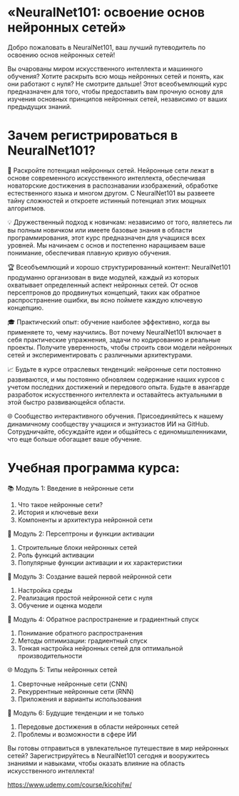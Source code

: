 # «NeuralNet101: освоение основ нейронных сетей»
Добро пожаловать в  NeuralNet101, ваш лучший путеводитель по освоению основ нейронных сетей!

Вы очарованы миром искусственного интеллекта и машинного обучения? Хотите раскрыть всю мощь нейронных сетей и понять, как они работают с нуля? Не смотрите дальше! Этот всеобъемлющий курс предназначен для того, чтобы предоставить вам прочную основу для изучения основных принципов нейронных сетей, независимо от ваших предыдущих знаний.

# Зачем регистрироваться в NeuralNet101?

🧠 Раскройте потенциал нейронных сетей. Нейронные сети лежат в основе современного искусственного интеллекта, обеспечивая новаторские достижения в распознавании изображений, обработке естественного языка и многом другом. С NeuralNet101 вы развеете тайну сложностей и откроете истинный потенциал этих мощных алгоритмов.

💡 Дружественный подход к новичкам: независимо от того, являетесь ли вы полным новичком или имеете базовые знания в области программирования, этот курс предназначен для учащихся всех уровней. Мы начинаем с основ и постепенно наращиваем ваше понимание, обеспечивая плавную кривую обучения.

🏆 Всеобъемлющий и хорошо структурированный контент: NeuralNet101 продуманно организован в виде модулей, каждый из которых охватывает определенный аспект нейронных сетей. От основ персептронов до продвинутых концепций, таких как обратное распространение ошибки, вы ясно поймете каждую ключевую концепцию.

🎓 Практический  опыт: обучение наиболее эффективно, когда вы применяете то, чему научились. Вот почему NeuralNet101 включает в себя практические упражнения, задачи по кодированию и реальные проекты. Получите уверенность, чтобы строить свои модели нейронных сетей и экспериментировать с различными архитектурами.

📈 Будьте в курсе отраслевых тенденций: нейронные сети постоянно развиваются, и мы постоянно обновляем содержание наших курсов с учетом последних достижений и передового опыта. Будьте в авангарде разработок искусственного интеллекта и оставайтесь актуальными в этой быстро развивающейся области.

🌐 Сообщество интерактивного обучения. Присоединяйтесь к нашему динамичному сообществу учащихся и энтузиастов ИИ на GitHub. Сотрудничайте, обсуждайте идеи и общайтесь с единомышленниками, что еще больше обогащает ваше обучение.

# Учебная программа курса:

📚 Модуль 1: Введение в нейронные сети

1. Что такое нейронные сети?
2. История и ключевые вехи
3. Компоненты и архитектура нейронной сети

🧮 Модуль 2: Персептроны и функции активации

1. Строительные блоки нейронных сетей
2. Роль функций активации
3. Популярные функции активации и их характеристики

🔗 Модуль 3: Создание вашей первой нейронной сети

1. Настройка среды
2. Реализация простой нейронной сети с нуля
3. Обучение и оценка модели

🔁 Модуль 4: Обратное распространение и градиентный спуск

1. Понимание обратного распространения
2. Методы оптимизации: градиентный спуск
3. Тонкая настройка нейронных сетей для оптимальной производительности

🌐 Модуль 5: Типы нейронных сетей

1. Сверточные нейронные сети (CNN)
2. Рекуррентные нейронные сети (RNN)
3. Приложения и варианты использования

🚀 Модуль 6: Будущие тенденции и не только

1. Передовые достижения в области нейронных сетей
2. Проблемы и возможности в сфере ИИ

Вы готовы отправиться в увлекательное путешествие в мир нейронных сетей? Зарегистрируйтесь в NeuralNet101 сегодня и вооружитесь знаниями и навыками, чтобы оказать влияние на область искусственного интеллекта!

https://www.udemy.com/course/kicohjfw/

